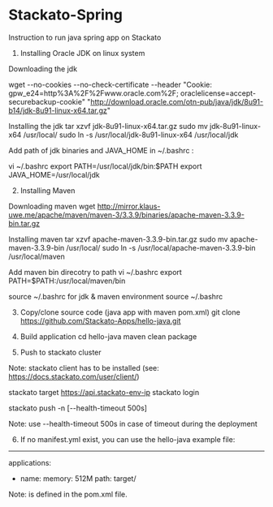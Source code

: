 # Stackato-Spring
Instruction to run java spring app on Stackato


1. Installing Oracle JDK on linux system

Downloading the jdk

  wget --no-cookies --no-check-certificate --header "Cookie: gpw_e24=http%3A%2F%2Fwww.oracle.com%2F; oraclelicense=accept-securebackup-cookie" "http://download.oracle.com/otn-pub/java/jdk/8u91-b14/jdk-8u91-linux-x64.tar.gz"

Installing the jdk
   tar xzvf jdk-8u91-linux-x64.tar.gz
   sudo mv jdk-8u91-linux-x64 /usr/local/
   sudo ln -s /usr/local/jdk-8u91-linux-x64 /usr/local/jdk

Add path of jdk binaries and JAVA_HOME in  ~/.bashrc : 

   vi ~/.bashrc
   export PATH=/usr/local/jdk/bin:$PATH
   export JAVA_HOME=/usr/local/jdk
   

2. Installing Maven
  
Downloading maven
   wget http://mirror.klaus-uwe.me/apache/maven/maven-3/3.3.9/binaries/apache-maven-3.3.9-bin.tar.gz

Installing maven
   tar xzvf apache-maven-3.3.9-bin.tar.gz
   sudo mv apache-maven-3.3.9-bin /usr/local/
   sudo ln -s /usr/local/apache-maven-3.3.9-bin /usr/local/maven

Add maven bin direcotry to path
   vi ~/.bashrc
   export PATH=$PATH:/usr/local/maven/bin


source ~/.bashrc for jdk & maven environment
   source ~/.bashrc
   

3. Copy/clone source code (java app with maven pom.xml)
   git clone https://github.com/Stackato-Apps/hello-java.git

4. Build application
   cd hello-java
   maven clean package

5. Push to stackato cluster

Note: stackato client has to be installed (see: https://docs.stackato.com/user/client/)
  
   stackato target https://api.stackato-env-ip
   stackato login <stackato-user>
   
   stackato push -n [--health-timeout 500s]

Note: use --health-timeout 500s in case of timeout during the deployment

6. If no manifest.yml exist, you can use the hello-java example file:
 
  ---
  applications: 
  - name: <app-name>
    memory: 512M
    path: target/<app-target-name> 

Note: <app-target-name> is defined in the pom.xml file.






  
